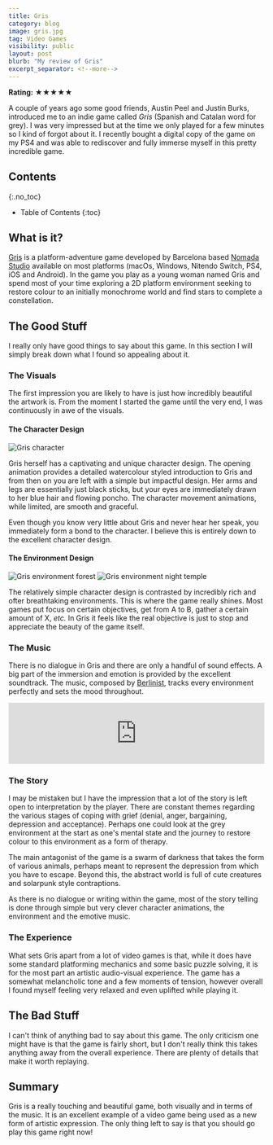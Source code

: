 ```yaml
---
title: Gris
category: blog
image: gris.jpg
tag: Video Games
visibility: public
layout: post
blurb: "My review of Gris"
excerpt_separator: <!--more-->
---
```


**Rating:** ★★★★★

A couple of years ago some good friends, Austin Peel and Justin Burks, introduced me to an indie game called *Gris* (Spanish and Catalan word for grey). I was very impressed but at the time we only played for a few minutes so I kind of forgot about it. I recently bought a digital copy of the game on my PS4 and was able to rediscover and fully immerse myself in this pretty incredible game.

## Contents
{:.no_toc}

* Table of Contents
{:toc}

## What is it?

[Gris](https://en.wikipedia.org/wiki/Gris) is a platform-adventure game developed by Barcelona based [Nomada Studio](https://nomada.studio/) available on most platforms (macOs, Windows, Nitendo Switch, PS4, iOS and Android). In the game you play as a young woman named Gris and spend most of your time exploring a 2D platform environment seeking to restore colour to an initially monochrome world and find stars to complete a constellation.

## The Good Stuff

I really only have good things to say about this game. In this section I will simply break down what I found so appealing about it.

### The Visuals

The first impression you are likely to have is just how incredibly beautiful the artwork is. From the moment I started the game until the very end, I was continuously in awe of the visuals.

#### The Character Design

<img src="https://images-wixmp-ed30a86b8c4ca887773594c2.wixmp.com/f/b445c940-b7ae-4186-8c7a-5e23c46ee970/da1l7ve-72a45d5c-a278-4a11-9e0a-ef3d474b5154.gif?token=eyJ0eXAiOiJKV1QiLCJhbGciOiJIUzI1NiJ9.eyJzdWIiOiJ1cm46YXBwOiIsImlzcyI6InVybjphcHA6Iiwib2JqIjpbW3sicGF0aCI6IlwvZlwvYjQ0NWM5NDAtYjdhZS00MTg2LThjN2EtNWUyM2M0NmVlOTcwXC9kYTFsN3ZlLTcyYTQ1ZDVjLWEyNzgtNGExMS05ZTBhLWVmM2Q0NzRiNTE1NC5naWYifV1dLCJhdWQiOlsidXJuOnNlcnZpY2U6ZmlsZS5kb3dubG9hZCJdfQ.s9FtaO8x8-5eAu2MqFFUJxmJiyPY5rm-KheZU1s1gww" class="in-post-content-image" alt="Gris character">

Gris herself has a captivating and unique character design. The opening animation provides a detailed watercolour styled introduction to Gris and from then on you are left with a simple but impactful design. Her arms and legs are essentially just black sticks, but your eyes are immediately drawn to her blue hair and flowing poncho. The character movement animations, while limited, are smooth and graceful.

Even though you know very little about Gris and never hear her speak, you immediately form a bond to the character. I believe this is entirely down to the excellent character design.

#### The Environment Design

<img src="https://www.thisiscolossal.com/wp-content/uploads/2018/09/Gris-2.jpg" class="in-post-content-image" alt="Gris environment forest">

<img src="https://assets.rockpapershotgun.com/images/2018/12/GRIS-o.jpg" class="in-post-content-image" alt="Gris environment night temple">

The relatively simple character design is contrasted by incredibly rich and ofter breathtaking environments. This is where the game really shines. Most games put focus on certain objectives, get from A to B, gather a certain amount of X, *etc.* In Gris it feels like the real objective is just to stop and appreciate the beauty of the game itself.

### The Music

There is no dialogue in Gris and there are only a handful of sound effects. A big part of the immersion and emotion is provided by the excellent soundtrack. The music, composed by [Berlinist](https://www.berlinistmusic.com/), tracks every environment perfectly and sets the mood throughout.

<div style="max-width: 700px;">
  <div style="left: 0; width: 100%; height: 120px; position: relative;">
    <iframe style="border: 0; width: 100%; height: 120px;" src="https://bandcamp.com/EmbeddedPlayer/album=1371494056/size=large/bgcol=ffffff/linkcol=0687f5/tracklist=false/artwork=small/track=2144475015/transparent=true/" seamless><a href="https://berlinistband.bandcamp.com/album/gris-original-soundtrack">Gris (Original Soundtrack) by Berlinist</a></iframe>
  </div>
</div>

### The Story

I may be mistaken but I have the impression that a lot of the story is left open to interpretation by the player. There are constant themes regarding the various stages of coping with grief (denial, anger, bargaining, depression and acceptance). Perhaps one could look at the grey environment at the start as one's mental state and the journey to restore colour to this environment as a form of therapy.

The main antagonist of the game is a swarm of darkness that takes the form of various animals, perhaps meant to represent the depression from which you have to escape. Beyond this, the abstract world is full of cute creatures and solarpunk style contraptions.

As there is no dialogue or writing within the game, most of the story telling is done through simple but very clever character animations, the environment and the emotive music.

### The Experience

What sets Gris apart from a lot of video games is that, while it does have some standard platforming mechanics and some basic puzzle solving, it is for the most part an artistic audio-visual experience. The game has a somewhat melancholic tone and a few moments of tension, however overall I found myself feeling very relaxed and even uplifted while playing it.

## The Bad Stuff

I can't think of anything bad to say about this game. The only criticism one might have is that the game is fairly short, but I don't really think this takes anything away from the overall experience. There are plenty of details that make it worth replaying.

## Summary

Gris is a really touching and beautiful game, both visually and in terms of the music. It is an excellent example of a video game being used as a new form of artistic expression. The only thing left to say is that you should go play this game right now!
